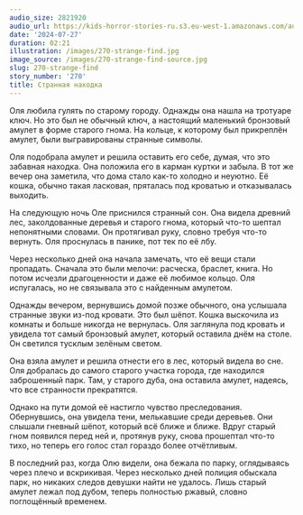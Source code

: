 ```yaml
---
audio_size: 2821920
audio_url: https://kids-horror-stories-ru.s3.eu-west-1.amazonaws.com/audio/270-strange-find.mp3
date: '2024-07-27'
duration: 02:21
illustration: /images/270-strange-find.jpg
image_source: /images/270-strange-find-source.jpg
slug: 270-strange-find
story_number: '270'
title: Странная находка
---
```


Оля любила гулять по старому городу. Однажды она нашла на тротуаре ключ. Но это был не обычный ключ, а настоящий маленький бронзовый амулет в форме старого гнома. На кольце, к которому был прикреплён амулет, были выгравированы странные символы. 

Оля подобрала амулет и решила оставить его себе, думая, что это забавная находка. Она положила его в карман куртки и забыла. В тот же вечер она заметила, что дома стало как-то холодно и неуютно. Её кошка, обычно такая ласковая, пряталась под кроватью и отказывалась выходить.

На следующую ночь Оле приснился странный сон. Она видела древний лес, заколдованные деревья и старого гнома, который что-то шептал непонятными словами. Он протягивал руку, словно требуя что-то вернуть. Оля проснулась в панике, пот тек по её лбу.

Через несколько дней она начала замечать, что её вещи стали пропадать. Сначала это были мелочи: расческа, браслет, книга. Но потом исчезли драгоценности и даже её любимое кольцо. Оля испугалась, но не связывала это с найденным амулетом.

Однажды вечером, вернувшись домой позже обычного, она услышала странные звуки из-под кровати. Это был шёпот. Кошка выскочила из комнаты и больше никогда не вернулась. Оля заглянула под кровать и увидела тот самый бронзовый амулет, который оставила днём на столе. Он светился тусклым зелёным светом.

Она взяла амулет и решила отнести его в лес, который видела во сне. Оля добралась до самого старого участка города, где находился заброшенный парк. Там, у старого дуба, она оставила амулет, надеясь, что все странности прекратятся.

Однако на пути домой её настигло чувство преследования. Обернувшись, она увидела тени, мелькавшие среди деревьев. Они слышали гневный шёпот, который всё ближе и ближе. Вдруг старый гном появился перед ней и, протянув руку, снова прошептал что-то тихо, но теперь его голос стал гораздо более отчётливым.

В последний раз, когда Олю видели, она бежала по парку, оглядываясь через плечо и вскрикивая. Через несколько дней полиция обыскала парк, но никаких следов девушки найти не удалось. Лишь старый амулет лежал под дубом, теперь полностью ржавый, словно поглощённый временем.